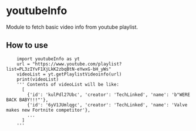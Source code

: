 # youtubeInfo

Module to fetch basic video info from youtube playlist.

## How to use

```
    import youtubeInfo as yt
    url = "https://www.youtube.com/playlist?list=PL3zIYvF1XjLkK2zbqBtN-eYwxG-bH_yWs"
    videoList = yt.getPlaylistVideoinfo(url)
    print(videoList)
    ''' Contents of videoList will be like: 
      [
        {'id': 'kulPdl27Ubc', 'creator': 'TechLinked', 'name': 'b"WERE BACK BABY!!!"'},
        {'id': '6yV1JUmlqgc', 'creator': 'TechLinked', 'name': 'Valve makes new Fortnite competitor'},
        ...
      ]
    '''
```
